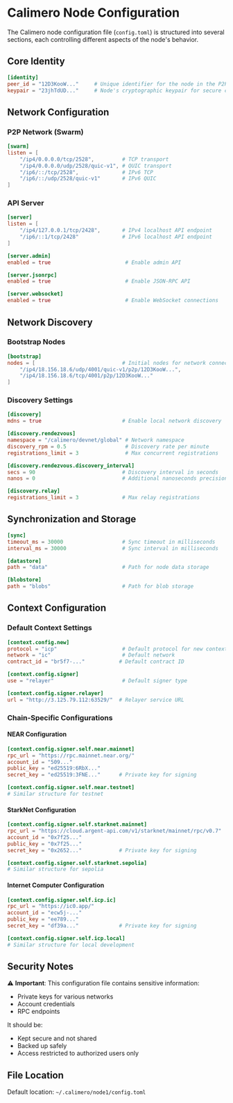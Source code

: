 # Calimero Node Configuration

The Calimero node configuration file (`config.toml`) is structured into several sections, each controlling different aspects of the node's behavior.

## Core Identity

```toml
[identity]
peer_id = "12D3KooW..."     # Unique identifier for the node in the P2P network
keypair = "23jhTdUD..."     # Node's cryptographic keypair for secure communication
```

## Network Configuration

### P2P Network (Swarm)

```toml
[swarm]
listen = [
    "/ip4/0.0.0.0/tcp/2528",         # TCP transport
    "/ip4/0.0.0.0/udp/2528/quic-v1", # QUIC transport
    "/ip6/::/tcp/2528",              # IPv6 TCP
    "/ip6/::/udp/2528/quic-v1"       # IPv6 QUIC
]
```

### API Server

```toml
[server]
listen = [
    "/ip4/127.0.0.1/tcp/2428",       # IPv4 localhost API endpoint
    "/ip6/::1/tcp/2428"              # IPv6 localhost API endpoint
]

[server.admin]
enabled = true                        # Enable admin API

[server.jsonrpc]
enabled = true                        # Enable JSON-RPC API

[server.websocket]
enabled = true                        # Enable WebSocket connections
```

## Network Discovery

### Bootstrap Nodes

```toml
[bootstrap]
nodes = [                            # Initial nodes for network connection
    "/ip4/18.156.18.6/udp/4001/quic-v1/p2p/12D3KooW...",
    "/ip4/18.156.18.6/tcp/4001/p2p/12D3KooW..."
]
```

### Discovery Settings

```toml
[discovery]
mdns = true                          # Enable local network discovery

[discovery.rendezvous]
namespace = "/calimero/devnet/global" # Network namespace
discovery_rpm = 0.5                   # Discovery rate per minute
registrations_limit = 3               # Max concurrent registrations

[discovery.rendezvous.discovery_interval]
secs = 90                            # Discovery interval in seconds
nanos = 0                            # Additional nanoseconds precision

[discovery.relay]
registrations_limit = 3              # Max relay registrations
```

## Synchronization and Storage

```toml
[sync]
timeout_ms = 30000                   # Sync timeout in milliseconds
interval_ms = 30000                  # Sync interval in milliseconds

[datastore]
path = "data"                        # Path for node data storage

[blobstore]
path = "blobs"                       # Path for blob storage
```

## Context Configuration

### Default Context Settings

```toml
[context.config.new]
protocol = "icp"                     # Default protocol for new contexts
network = "ic"                       # Default network
contract_id = "br5f7-..."           # Default contract ID

[context.config.signer]
use = "relayer"                      # Default signer type

[context.config.signer.relayer]
url = "http://3.125.79.112:63529/"  # Relayer service URL
```

### Chain-Specific Configurations

#### NEAR Configuration

```toml
[context.config.signer.self.near.mainnet]
rpc_url = "https://rpc.mainnet.near.org/"
account_id = "509..."
public_key = "ed25519:6RbX..."
secret_key = "ed25519:3FNE..."      # Private key for signing

[context.config.signer.self.near.testnet]
# Similar structure for testnet
```

#### StarkNet Configuration

```toml
[context.config.signer.self.starknet.mainnet]
rpc_url = "https://cloud.argent-api.com/v1/starknet/mainnet/rpc/v0.7"
account_id = "0x7f25..."
public_key = "0x7f25..."
secret_key = "0x2652..."            # Private key for signing

[context.config.signer.self.starknet.sepolia]
# Similar structure for sepolia
```

#### Internet Computer Configuration

```toml
[context.config.signer.self.icp.ic]
rpc_url = "https://ic0.app/"
account_id = "ecw5j-..."
public_key = "ee789..."
secret_key = "df39a..."             # Private key for signing

[context.config.signer.self.icp.local]
# Similar structure for local development
```

## Security Notes

⚠️ **Important**: This configuration file contains sensitive information:

- Private keys for various networks
- Account credentials
- RPC endpoints

It should be:

- Kept secure and not shared
- Backed up safely
- Access restricted to authorized users only

## File Location

Default location: `~/.calimero/node1/config.toml`
